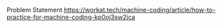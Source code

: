Problem Statement
https://workat.tech/machine-coding/article/how-to-practice-for-machine-coding-kp0oj3sw2jca